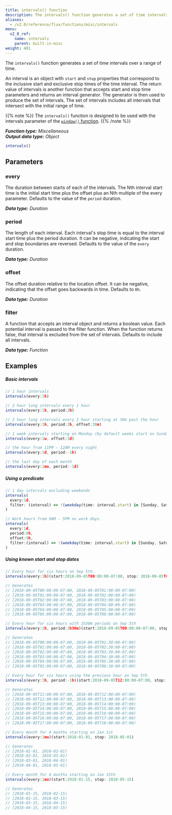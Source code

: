```yaml
---
title: intervals() function
description: The intervals() function generates a set of time intervals over a range of time.
aliases:
  - /v2.0/reference/flux/functions/misc/intervals
menu:
  v2_0_ref:
    name: intervals
    parent: built-in-misc
weight: 401
---
```


The `intervals()` function generates a set of time intervals over a range of time.

An interval is an object with `start` and `stop` properties that correspond to the inclusive start and exclusive stop times of the time interval.
The return value of intervals is another function that accepts start and stop time parameters and returns an interval generator.
The generator is then used to produce the set of intervals.
The set of intervals includes all intervals that intersect with the initial range of time.

{{% note %}}
The `intervals()` function is designed to be used with the intervals parameter of the [`window()` function](/v2.0/reference/flux/functions/transformations/window).
{{% /note %}}

_**Function type:** Miscellaneous_  
_**Output data type:** Object_

```js
intervals()
```

## Parameters

### every
The duration between starts of each of the intervals.
The Nth interval start time is the initial start time plus the offset plus an Nth multiple of the every parameter.
Defaults to the value of the `period` duration.

_**Data type:** Duration_

### period
The length of each interval.
Each interval's stop time is equal to the interval start time plus the period duration.
It can be negative, indicating the start and stop boundaries are reversed.
Defaults to the value of the `every` duration.

_**Data type:** Duration_

### offset
The offset duration relative to the location offset.
It can be negative, indicating that the offset goes backwards in time.
Defaults to `0h`.

_**Data type:** Duration_

### filter
A function that accepts an interval object and returns a boolean value.
Each potential interval is passed to the filter function.
When the function returns false, that interval is excluded from the set of intervals.
Defaults to include all intervals.

_**Data type:** Function_

## Examples

##### Basic intervals
```js
// 1 hour intervals
intervals(every:1h)

// 2 hour long intervals every 1 hour
intervals(every:1h, period:2h)

// 2 hour long intervals every 1 hour starting at 30m past the hour
intervals(every:1h, period:2h, offset:30m)

// 1 week intervals starting on Monday (by default weeks start on Sunday)
intervals(every:1w, offset:1d)

// the hour from 11PM - 12AM every night
intervals(every:1d, period:-1h)

// the last day of each month
intervals(every:1mo, period:-1d)
```

##### Using a predicate
```js
// 1 day intervals excluding weekends
intervals(
  every:1d,
  filter: (interval) => !(weekday(time: interval.start) in [Sunday, Saturday]),
)

// Work hours from 9AM - 5PM on work days.
intervals(
  every:1d,
  period:8h,
  offset:9h,
  filter:(interval) => !(weekday(time: interval.start) in [Sunday, Saturday]),
)
```

##### Using known start and stop dates
```js
// Every hour for six hours on Sep 5th.
intervals(every:1h)(start:2018-09-05T00:00:00-07:00, stop: 2018-09-05T06:00:00-07:00)

// Generates
// [2018-09-05T00:00:00-07:00, 2018-09-05T01:00:00-07:00)
// [2018-09-05T01:00:00-07:00, 2018-09-05T02:00:00-07:00)
// [2018-09-05T02:00:00-07:00, 2018-09-05T03:00:00-07:00)
// [2018-09-05T03:00:00-07:00, 2018-09-05T04:00:00-07:00)
// [2018-09-05T04:00:00-07:00, 2018-09-05T05:00:00-07:00)
// [2018-09-05T05:00:00-07:00, 2018-09-05T06:00:00-07:00)

// Every hour for six hours with 1h30m periods on Sep 5th
intervals(every:1h, period:1h30m)(start:2018-09-05T00:00:00-07:00, stop: 2018-09-05T06:00:00-07:00)

// Generates
// [2018-09-05T00:00:00-07:00, 2018-09-05T01:30:00-07:00)
// [2018-09-05T01:00:00-07:00, 2018-09-05T02:30:00-07:00)
// [2018-09-05T02:00:00-07:00, 2018-09-05T03:30:00-07:00)
// [2018-09-05T03:00:00-07:00, 2018-09-05T04:30:00-07:00)
// [2018-09-05T04:00:00-07:00, 2018-09-05T05:30:00-07:00)
// [2018-09-05T05:00:00-07:00, 2018-09-05T06:30:00-07:00)

// Every hour for six hours using the previous hour on Sep 5th
intervals(every:1h, period:-1h)(start:2018-09-05T12:00:00-07:00, stop: 2018-09-05T18:00:00-07:00)

// Generates
// [2018-09-05T11:00:00-07:00, 2018-09-05T12:00:00-07:00)
// [2018-09-05T12:00:00-07:00, 2018-09-05T13:00:00-07:00)
// [2018-09-05T13:00:00-07:00, 2018-09-05T14:00:00-07:00)
// [2018-09-05T14:00:00-07:00, 2018-09-05T15:00:00-07:00)
// [2018-09-05T15:00:00-07:00, 2018-09-05T16:00:00-07:00)
// [2018-09-05T16:00:00-07:00, 2018-09-05T17:00:00-07:00)
// [2018-09-05T17:00:00-07:00, 2018-09-05T18:00:00-07:00)

// Every month for 4 months starting on Jan 1st
intervals(every:1mo)(start:2018-01-01, stop: 2018-05-01)

// Generates
// [2018-01-01, 2018-02-01)
// [2018-02-01, 2018-03-01)
// [2018-03-01, 2018-04-01)
// [2018-04-01, 2018-05-01)

// Every month for 4 months starting on Jan 15th
intervals(every:1mo)(start:2018-01-15, stop: 2018-05-15)

// Generates
// [2018-01-15, 2018-02-15)
// [2018-02-15, 2018-03-15)
// [2018-03-15, 2018-04-15)
// [2018-04-15, 2018-05-15)
```
